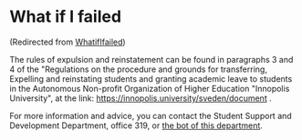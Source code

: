 






What if I failed
================



(Redirected from [WhatifIfailed](/index.php?title=WhatifIfailed&redirect=no "WhatifIfailed"))


The rules of expulsion and reinstatement can be found in paragraphs 3 and 4 of the "Regulations on the procedure and grounds for transferring, 
Expelling and reinstating students and granting academic leave to students in the Autonomous Non-profit Organization of Higher Education "Innopolis University", 
at the link: <https://innopolis.university/sveden/document> .


For more information and advice, you can contact the Student Support and Development Department, office 319, or [the bot of this department](https://t.me/StudentAffairs_bot).











